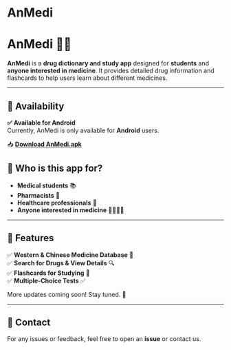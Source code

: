 # AnMedi

# AnMedi 📖💊  

**AnMedi** is a **drug dictionary and study app** designed for **students** and **anyone interested in medicine**. It provides detailed drug information and flashcards to help users learn about different medicines.  

---

## 📲 **Availability**  
**✅ Available for Android**  
Currently, AnMedi is only available for **Android** users.  

📥 **[Download AnMedi.apk](#)**  

## 🎯 **Who is this app for?**  
- **Medical students** 📚  
- **Pharmacists** 💊  
- **Healthcare professionals** 🏥  
- **Anyone interested in medicine** 👩‍⚕️👨‍⚕️  

---

## 🚀 **Features**  
✅ **Western & Chinese Medicine Database** 🏥  
✅ **Search for Drugs & View Details** 🔍  
✅ **Flashcards for Studying** 📖  
✅ **Multiple-Choice Tests** ✅  

More updates coming soon! Stay tuned. 📢  

---

## 📩 **Contact**  
For any issues or feedback, feel free to open an **issue** or contact us.  
